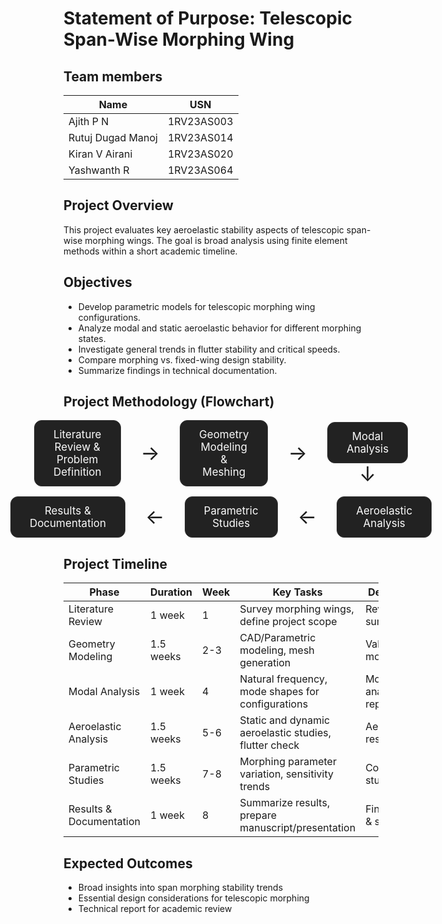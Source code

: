 # Statement of Purpose: Telescopic Span-Wise Morphing Wing
## Team members

| Name              | USN        |
| ----------------- | ---------- |
| Ajith P N         | 1RV23AS003 |
| Rutuj Dugad Manoj | 1RV23AS014 |
| Kiran V Airani    | 1RV23AS020 |
| Yashwanth R       | 1RV23AS064 |

## Project Overview

This project evaluates key aeroelastic stability aspects of telescopic span-wise morphing wings. The goal is broad analysis using finite element methods within a short academic timeline.

## Objectives

- Develop parametric models for telescopic morphing wing configurations.
- Analyze modal and static aeroelastic behavior for different morphing states.
- Investigate general trends in flutter stability and critical speeds.
- Compare morphing vs. fixed-wing design stability.
- Summarize findings in technical documentation.

## Project Methodology (Flowchart)

<div style="display:flex;flex-direction:column;align-items:center;">
  <!-- First row -->
  <div style="display:flex;flex-direction:row;align-items:center;gap:32px;">
    <div style="display:flex;flex-direction:column;align-items:center;">
      <div style="border:1.5px solid #333;padding:12px 30px;border-radius:12px;background:#222;color:#fafafa;font-size:17px;text-align:center;">
        Literature Review &<br>Problem Definition
      </div>
    </div>
    <div style="display:flex;align-items:center;height:100%;">
      <span style="font-size:32px;display:block;line-height:1;">&#8594;</span>
    </div>
    <div style="display:flex;flex-direction:column;align-items:center;">
      <div style="border:1.5px solid #333;padding:12px 30px;border-radius:12px;background:#222;color:#fafafa;font-size:17px;text-align:center;">
        Geometry<br>Modeling &<br>Meshing
      </div>
    </div>
    <div style="display:flex;align-items:center;height:100%;">
      <span style="font-size:32px;display:block;line-height:1;">&#8594;</span>
    </div>
    <div style="display:flex;flex-direction:column;align-items:center;">
      <div style="border:1.5px solid #333;padding:12px 30px;border-radius:12px;background:#222;color:#fafafa;font-size:17px;text-align:center;">
        Modal<br>Analysis
      </div>
      <span style="font-size:32px;line-height:1;margin-top:2px;">&#8595;</span>
    </div>
  </div>
  <!-- Second row -->
  <div style="display:flex;flex-direction:row;align-items:center;gap:32px;margin-top:16px;">
    <div style="display:flex;flex-direction:column;align-items:center;">
      <div style="border:1.5px solid #333;padding:12px 30px;border-radius:12px;background:#222;color:#fafafa;font-size:17px;text-align:center;">
        Results &<br>Documentation
      </div>
    </div>
    <div style="display:flex;align-items:center;height:100%;">
      <span style="font-size:32px;display:block;line-height:1;">&#8592;</span>
    </div>
    <div style="display:flex;flex-direction:column;align-items:center;">
      <div style="border:1.5px solid #333;padding:12px 30px;border-radius:12px;background:#222;color:#fafafa;font-size:17px;text-align:center;">
        Parametric<br>Studies
      </div>
    </div>
    <div style="display:flex;align-items:center;height:100%;">
      <span style="font-size:32px;display:block;line-height:1;">&#8592;</span>
    </div>
    <div style="display:flex;flex-direction:column;align-items:center;">
      <div style="border:1.5px solid #333;padding:12px 30px;border-radius:12px;background:#222;color:#fafafa;font-size:17px;text-align:center;">
        Aeroelastic<br>Analysis
      </div>
    </div>
  </div>
</div>

## Project Timeline

| Phase                   | Duration  | Week | Key Tasks                                             | Deliverable           |
| ----------------------- | --------- | ---- | ----------------------------------------------------- | --------------------- |
| Literature Review       | 1 week    | 1    | Survey morphing wings, define project scope           | Review summary        |
| Geometry Modeling       | 1.5 weeks | 2-3  | CAD/Parametric modeling, mesh generation              | Validated FE model    |
| Modal Analysis          | 1 week    | 4    | Natural frequency, mode shapes for configurations     | Modal analysis report |
| Aeroelastic Analysis    | 1.5 weeks | 5-6  | Static and dynamic aeroelastic studies, flutter check | Aeroelastic results   |
| Parametric Studies      | 1.5 weeks | 7-8  | Morphing parameter variation, sensitivity trends      | Comparative study     |
| Results & Documentation | 1 week    | 8    | Summarize results, prepare manuscript/presentation    | Final report & slides |

## Expected Outcomes

- Broad insights into span morphing stability trends
- Essential design considerations for telescopic morphing
- Technical report for academic review

